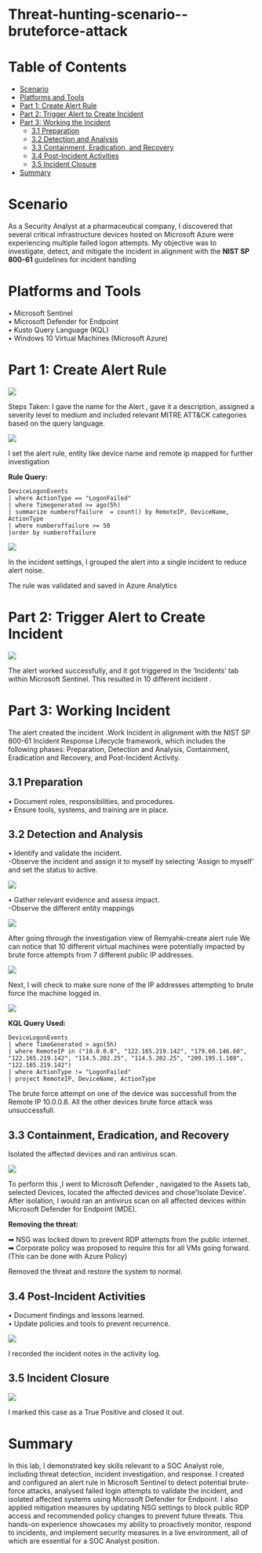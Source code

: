 # Threat-hunting-scenario--bruteforce-attack

# Table of Contents

- [ Scenario](#scenario)
- [ Platforms and Tools](#platforms-and-tools)
- [ Part 1: Create Alert Rule](#part-1-create-alert-rule)
- [ Part 2: Trigger Alert to Create Incident](#part-2-trigger-alert-to-create-incident)
- [ Part 3: Working the Incident](#part-3-working-the-incident)
  - [ 3.1 Preparation](#31-preparation)
  - [ 3.2 Detection and Analysis](#32-detection-and-analysis)
  - [ 3.3 Containment, Eradication, and Recovery](#33-containment-eradication-and-recovery)
  - [ 3.4 Post-Incident Activities](#34-post-incident-activities)
  - [ 3.5 Incident Closure](#35-incident-closure)
- [ Summary](#summary)
  

# Scenario 

As a Security Analyst at a pharmaceutical company, I discovered that several critical infrastructure devices hosted on Microsoft Azure were experiencing multiple failed logon attempts.
My objective was to investigate, detect, and mitigate the incident in alignment with the **NIST SP 800-61** guidelines for incident handling



<a name="platforms-and-tools"></a>
#  Platforms and Tools

•	Microsoft Sentinel<br>
•	Microsoft Defender for Endpoint<br>
•	Kusto Query Language (KQL)<br>
•	Windows 10 Virtual Machines (Microsoft Azure)<br>

# Part 1: Create Alert Rule

<img src="https://github.com/user-attachments/assets/b07c643e-dba3-4a50-af2f-fcf313e95e82">

Steps Taken:
I gave the name for the Alert , gave it a description, assigned a severity level to medium and included relevant MITRE ATT&CK categories based on the query language. 

<img src="https://github.com/user-attachments/assets/2ad0e102-3b1a-4cc9-922e-490f62f087fe" >

I set the alert rule, entity like device name and remote ip  mapped for further investigation 

**Rule Query:**

```
DeviceLogonEvents
| where ActionType == "LogonFailed"
| where Timegenerated >= ago(5h)
| summarize numberoffailure  = count() by RemoteIP, DeviceName, ActionType
| where numberoffailure >= 50
|order by numberoffailure
```

<img src="https://github.com/user-attachments/assets/973e5bb5-a25d-47af-b1da-3b57dd0e7892" >

In the incident settings, I grouped the alert into a single incident to reduce alert noise.

The rule was validated and saved in Azure Analytics 

# Part 2: Trigger Alert to Create Incident 

<img src="https://github.com/user-attachments/assets/3dd4a3fa-11f7-4c93-b55e-4ec9c2815a8e">

The alert  worked successfully, and it got triggered in the ‘Incidents’ tab within Microsoft Sentinel. This resulted in  10 different incident .

# Part 3: Working Incident 

The alert created the incident .Work Incident in alignment with the NIST SP 800-61 Incident Response Lifecycle framework, which includes the following phases: Preparation, Detection and Analysis, Containment, Eradication and Recovery, and Post-Incident Activity.

## 3.1 Preparation

•	Document roles, responsibilities, and procedures.<br>
•	Ensure tools, systems, and training are in place.<br>


## 3.2 Detection and Analysis

•	Identify and validate the incident.<br>
  -Observe the incident and assign it to myself by selecting 'Assign to myself' and  set the status to active.<br>
  
  <img src="https://github.com/user-attachments/assets/796b2c9b-4224-4884-8777-4ec6985b6657">
  
•	Gather relevant evidence and assess impact.<br>
   -Observe the different entity mappings <br>

<img src="https://github.com/user-attachments/assets/bd64ac27-7eef-48f3-a860-e28c372180da"><br>

After going through the  investigation view of Remyahk-create alert rule  We can notice that 10 different virtual machines were potentially impacted by brute force attempts from 7 different public IP addresses.

<img src="https://github.com/user-attachments/assets/437b7491-3424-4833-8e4a-aa54e54de54c">

Next, I will check to make sure none of the IP addresses attempting to brute force the machine logged in. 

<img src="https://github.com/user-attachments/assets/f5f3222e-e177-4a14-874d-2bf3f3ba9d8b">

**KQL Query Used:**

```
DeviceLogonEvents
| where TimeGenerated > ago(5h)
| where RemoteIP in ("10.0.0.8", "122.165.219.142", "179.60.146.60", "122.165.219.142", "114.5.202.25", "114.5.202.25", "209.195.1.108", "122.165.219.142")
| where ActionType != "LogonFailed"
| project RemoteIP, DeviceName, ActionType
```

The  brute force attempt on one of the device was successfull from the Remote IP 10.0.0.8.
All the other devices brute force attack was unsuccessfull.

## 3.3 Containment, Eradication, and Recovery

Isolated the affected devices and ran antivirus scan.

<img src="https://github.com/user-attachments/assets/6a0788ac-5756-4ff9-a21d-93757f3dcfcd">

To perform this ,I went to Microsoft Defender , navigated to the Assets tab, selected Devices, located the affected devices and chose'Isolate Device'. After isolation, I would ran  an antivirus scan on all affected devices within Microsoft Defender for Endpoint (MDE).

**Removing the threat:**

➡ NSG was locked down to prevent RDP attempts from the public internet.<br>
➡ Corporate policy was proposed to require this for all VMs going forward. (This can be done with Azure Policy)<br>

Removed the threat and restore the system to normal.

## 3.4 Post-Incident Activities

•	Document findings and lessons learned.<br>
•	Update policies and tools to prevent recurrence.<br>

<img src="https://i.imgur.com/5BuLkge.png">

I recorded the incident notes in the activity log.

## 3.5 Incident Closure

<img src="https://i.imgur.com/jSFgQXG.png">

I marked this case as a True Positive and closed it out.

# Summary

In this lab, I demonstrated key skills relevant to a SOC Analyst role, including threat detection, incident investigation, and response. I created and configured an alert rule in Microsoft Sentinel to detect potential brute-force attacks, analysed failed login attempts to validate the incident, and isolated affected systems using Microsoft Defender for Endpoint. I also applied mitigation measures by updating NSG settings to block public RDP access and recommended policy changes to prevent future threats. This hands-on experience showcases my ability to proactively monitor, respond to incidents, and implement security measures in a live environment, all of which are essential for a SOC Analyst position.

